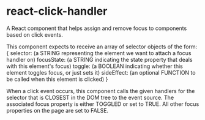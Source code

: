 # react-click-handler
A React component that helps assign and remove focus to components based on click events.

This component expects to receive an array of selector objects of the form:
{
    selector: (a STRING representing the element we want to attach a focus handler on)
    focusState: (a STRING indicating the state property that deals with this element's focus)
    toggle: (a BOOLEAN indicating whether this element toggles focus, or just sets it)
    sideEffect: (an optional FUNCTION to be called when this element is clicked)
}

When a click event occurs, this component calls the given handlers for the selector that is CLOSEST in the DOM tree to the event source.
The associated focus property is either TOGGLED or set to TRUE.
All other focus properties on the page are set to FALSE.